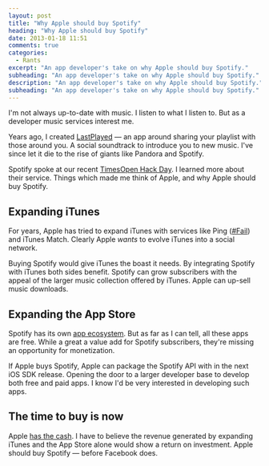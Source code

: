 ```yaml
---
layout: post
title: "Why Apple should buy Spotify"
heading: "Why Apple should buy Spotify"
date: 2013-01-18 11:51
comments: true
categories:
  - Rants
excerpt: "An app developer's take on why Apple should buy Spotify."
subheading: "An app developer's take on why Apple should buy Spotify."
description: "An app developer's take on why Apple should buy Spotify."
subheading: "An app developer's take on why Apple should buy Spotify."
---
```

I'm not always up-to-date with music. I listen to what I listen to. But as a developer music services interest me.

Years ago, I created [LastPlayed](http://jason.pureconcepts.net/2009/11/lastplayed_iphone_app/ "LastPlayed App") &mdash; an app around sharing your playlist with those around you. A social soundtrack to introduce you to new music. I've since let it die to the rise of giants like Pandora and Spotify.

Spotify spoke at our recent [TimesOpen Hack Day](http://open.blogs.nytimes.com/timesopen-schedule/ "The New York Times Open Hack Day"). I learned more about their service. Things which made me think of Apple, and why Apple should buy Spotify.

## Expanding iTunes
For years, Apple has tried to expand iTunes with services like Ping ([#Fail](http://www.pcmag.com/article2/0,2817,2409675,00.asp "Apple shuts down iTunes Ping")) and iTunes Match. Clearly Apple *wants* to evolve iTunes into a social network.

Buying Spotify would give iTunes the boast it needs. By integrating Spotify with iTunes both sides benefit. Spotify can grow subscribers with the appeal of the larger music collection offered by iTunes. Apple can up-sell music downloads.   

## Expanding the App Store
Spotify has its own [app ecosystem](https://developer.spotify.com/technologies/apps/ "Spotify Apps"). But as far as I can tell, all these apps are free. While a great a value add for Spotify subscribers, they're missing an opportunity for monetization.

If Apple buys Spotify, Apple can package the Spotify API with in the next iOS SDK release. Opening the door to a larger developer base to develop both free and paid apps. I know I'd be very interested in developing such apps. 

## The time to buy is now
Apple [has the cash](http://techcrunch.com/2012/10/25/apple-now-has-121-3-billion-in-cash-more-than-amazons-market-cap-or-a-space-station/). I have to believe the revenue generated by expanding iTunes and the App Store alone would show a return on investment. Apple should buy Spotify &mdash; before Facebook does.  
